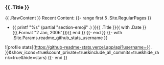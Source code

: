 ### {{ .Title }}
{{ .RawContent }}
Recent Content:
{{- range first 5 .Site.RegularPages }}
  * {{ printf "%s" (partial "section-emoji" .) }}{{ .Title }}{{ with .Date }} ({{.Format "2 Jan, 2006"}}){{ end }}
{{- end }}
{{- with .Site.Params.readme_github_stats_username }}

<!-- Stats badges -->
![profile stats](https://github-readme-stats.vercel.app/api?username={{ . }}&show_icons=true&count_private=true&include_all_commits=true&hide_rank=true&hide=stars)
{{- end }}
